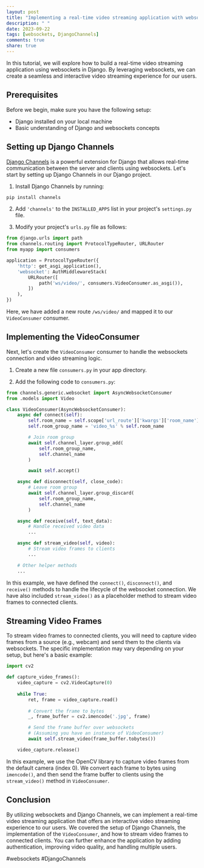```yaml
---
layout: post
title: "Implementing a real-time video streaming application with websockets in Django"
description: " "
date: 2023-09-22
tags: [websockets, DjangoChannels]
comments: true
share: true
---
```


In this tutorial, we will explore how to build a real-time video streaming application using websockets in Django. By leveraging websockets, we can create a seamless and interactive video streaming experience for our users.

## Prerequisites

Before we begin, make sure you have the following setup:

- Django installed on your local machine
- Basic understanding of Django and websockets concepts

## Setting up Django Channels

[Django Channels](https://channels.readthedocs.io/en/stable/) is a powerful extension for Django that allows real-time communication between the server and clients using websockets. Let's start by setting up Django Channels in our Django project.

1. Install Django Channels by running: 

```python
pip install channels
```

2. Add `'channels'` to the `INSTALLED_APPS` list in your project's `settings.py` file.

3. Modify your project's `urls.py` file as follows:

```python
from django.urls import path
from channels.routing import ProtocolTypeRouter, URLRouter
from myapp import consumers

application = ProtocolTypeRouter({
    'http': get_asgi_application(),
    'websocket': AuthMiddlewareStack(
        URLRouter([
            path('ws/video/', consumers.VideoConsumer.as_asgi()),
        ])
    ),
})
```

Here, we have added a new route `/ws/video/` and mapped it to our `VideoConsumer` consumer.

## Implementing the VideoConsumer

Next, let's create the `VideoConsumer` consumer to handle the websockets connection and video streaming logic.

1. Create a new file `consumers.py` in your app directory.

2. Add the following code to `consumers.py`:

```python
from channels.generic.websocket import AsyncWebsocketConsumer
from .models import Video

class VideoConsumer(AsyncWebsocketConsumer):
    async def connect(self):
        self.room_name = self.scope['url_route']['kwargs']['room_name']
        self.room_group_name = 'video_%s' % self.room_name

        # Join room group
        await self.channel_layer.group_add(
            self.room_group_name,
            self.channel_name
        )

        await self.accept()

    async def disconnect(self, close_code):
        # Leave room group
        await self.channel_layer.group_discard(
            self.room_group_name,
            self.channel_name
        )

    async def receive(self, text_data):
        # Handle received video data
        ...

    async def stream_video(self, video):
        # Stream video frames to clients
        ...

    # Other helper methods
    ...
```

In this example, we have defined the `connect()`, `disconnect()`, and `receive()` methods to handle the lifecycle of the websocket connection. We have also included `stream_video()` as a placeholder method to stream video frames to connected clients.

## Streaming Video Frames

To stream video frames to connected clients, you will need to capture video frames from a source (e.g., webcam) and send them to the clients via websockets. The specific implementation may vary depending on your setup, but here's a basic example:

```python
import cv2

def capture_video_frames():
    video_capture = cv2.VideoCapture(0)
    
    while True:
        ret, frame = video_capture.read()
        
        # Convert the frame to bytes
        _, frame_buffer = cv2.imencode('.jpg', frame)

        # Send the frame buffer over websockets
        # (Assuming you have an instance of VideoConsumer)
        await self.stream_video(frame_buffer.tobytes())

    video_capture.release()
```

In this example, we use the OpenCV library to capture video frames from the default camera (index 0). We convert each frame to bytes using `imencode()`, and then send the frame buffer to clients using the `stream_video()` method in `VideoConsumer`.

## Conclusion

By utilizing websockets and Django Channels, we can implement a real-time video streaming application that offers an interactive video streaming experience to our users. We covered the setup of Django Channels, the implementation of the `VideoConsumer`, and how to stream video frames to connected clients. You can further enhance the application by adding authentication, improving video quality, and handling multiple users.

#websockets #DjangoChannels